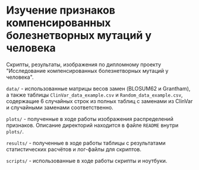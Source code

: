 # Изучение признаков компенсированных болезнетворных мутаций у человека
Скрипты, результаты, изображения по дипломному проекту "Исследование компенсированных болезнетворных мутаций у человека".

`data/` - использованные матрицы весов замен (BLOSUM62 и Grantham), а также таблицы `ClinVar_data_example.csv` и `Random_data_example.csv`,
содержащие 6 случайных строк из полных таблиц с заменами из ClinVar и случайными заменами соответственно.

`plots/` - полученные в ходе работы изображения распределений признаков. Описание директорий находится в файле `README` внутри `plots/`.

`results/` - полученные в ходе работы таблицы с результатами статистических расчётов и лог-файлы для скриптов. 

`scripts/` - использованные в ходе работы скрипты и ноутбуки.

